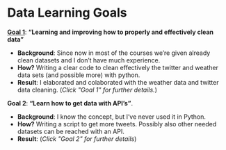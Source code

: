 # Data Learning Goals

[**Goal 1**](https://github.com/gerardathletics/SmartEnvironments-PersonalPortfolio/tree/master/Data/Goal-1): **“Learning and improving how to properly and effectively clean data”** 
  * **Background**: Since now in most of the courses we’re given already clean datasets and I don’t have much experience.
 * **How?** Writing a clear code to clean effectively the twitter and weather data sets
(and possible more) with python.
 * **Result**: I elaborated and colaborated with the weather data and twitter data cleaning. 
(*Click "Goal 1" for further details.*)

**Goal 2**: **“Learn how to get data with API’s”**. 
 * **Background**: I know the concept, but I’ve never used it in Python.
 * **How?** Writing a script to get more tweets. Possibly also other needed datasets can be reached with an API.
 * **Result**: 
(*Click "Goal 2" for further details*)
